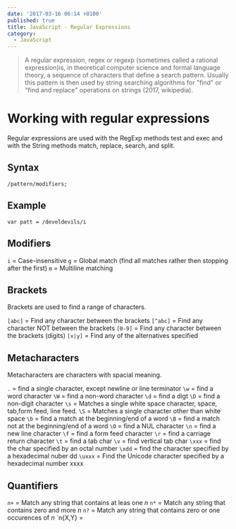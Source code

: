 ```yaml
---
date: '2017-03-16 06:14 +0100'
published: true
title: JavaScript - Regular Expressions
category:
  - JavaScript
---
```


 > A regular expression, regex or regexp (sometimes called a rational expression)is, in theoretical computer science and formal language theory, a sequence of characters that define a search pattern. Usually this pattern is then used by string searching algorithms for "find" or "find and replace" operations on strings (2017, wikipedia).

# Working with regular expressions

Regular expressions are used with the RegExp methods test and exec and with the String methods match, replace, search, and split.

## Syntax

`/pattern/modifiers; `

## Example 

```
var patt = /develdevils/i
```

## Modifiers

`i` = Case-insensitive
`g` = Global match (find all matches rather then stopping after the first)
`m` = Multiline matching

## Brackets

Brackets are used to find a range of characters. 

`[abc]`  = Find any character between the brackets
`[^abc]` = Find any character NOT between the brackets
`[0-9]`  = Find any character between the brackets (digits)
`[x|y]`  = Find any of the alternatives specified

## Metacharacters

Metacharacters are characters with spacial meaning.

`.`	    = find a single character, except newline or line terminator
`\w`    = find a word character
`\W` 	= find a non-word character
`\d`	= find a digt
`\D` 	= find a non-digit character
`\s`	= Matches a single white space character, space, tab,form feed, line feed. 
`\S` 	= Matches a single character other than white space
`\b`    = find a match at the beginning/end of a word
`\B`    = find a match not at the beginning/end of a word
`\O`    = find a NUL character
`\n`    = find a new line character
`\f`    = find a form feed character
`\r`    = find a carriage return character
`\t`    = find a tab char
`\v`    = find vertical tab char
`\xxx`  = find the char specified by an octal number
`\xdd`  = find the character specified by a hexadecimal nuber dd
`\uxxx` = Find the Unicode character specified by a hexadecimal number xxxx

## Quantifiers

`n+`    = Match any string that contains at leas one *n*
`n*`    = Match any string that contains zero and more *n*
`n?`    = Match any string that contains zero or one occurences of *n*
`n{X,Y} = 